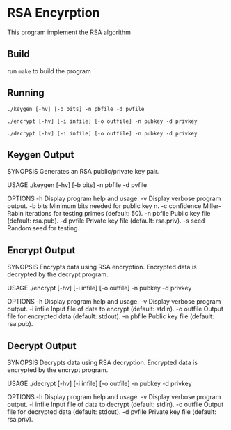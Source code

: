 # RSA Encyrption 

This program implement the RSA algorithm  

## Build

run `make` to build the program

## Running

`./keygen [-hv] [-b bits] -n pbfile -d pvfile`

`./encrypt [-hv] [-i infile] [-o outfile] -n pubkey -d privkey`

`./decrypt [-hv] [-i infile] [-o outfile] -n pubkey -d privkey`

## Keygen Output

SYNOPSIS
   Generates an RSA public/private key pair.

USAGE
  ./keygen [-hv] [-b bits] -n pbfile -d pvfile

OPTIONS
  -h              Display program help and usage.
  -v              Display verbose program output.
  -b bits         Minimum bits needed for public key n.
  -c confidence   Miller-Rabin iterations for testing primes (default: 50).
  -n pbfile       Public key file (default: rsa.pub).
  -d pvfile       Private key file (default: rsa.priv).
  -s seed         Random seed for testing.

## Encrypt Output

SYNOPSIS
   Encrypts data using RSA encryption.
   Encrypted data is decrypted by the decrypt program.

USAGE
   ./encrypt [-hv] [-i infile] [-o outfile] -n pubkey -d privkey

OPTIONS
  -h              Display program help and usage.
  -v              Display verbose program output.
  -i infile       Input file of data to encrypt (default: stdin).
  -o outfile      Output file for encrypted data (default: stdout).
  -n pbfile       Public key file (default: rsa.pub).

## Decrypt Output 

SYNOPSIS
   Decrypts data using RSA decryption.
   Encrypted data is encrypted by the encrypt program.

USAGE
  ./decrypt [-hv] [-i infile] [-o outfile] -n pubkey -d privkey

OPTIONS
  -h              Display program help and usage.
  -v              Display verbose program output.
  -i infile       Input file of data to decrypt (default: stdin).
  -o outfile      Output file for decrypted data (default: stdout).
  -d pvfile       Private key file (default: rsa.priv).
